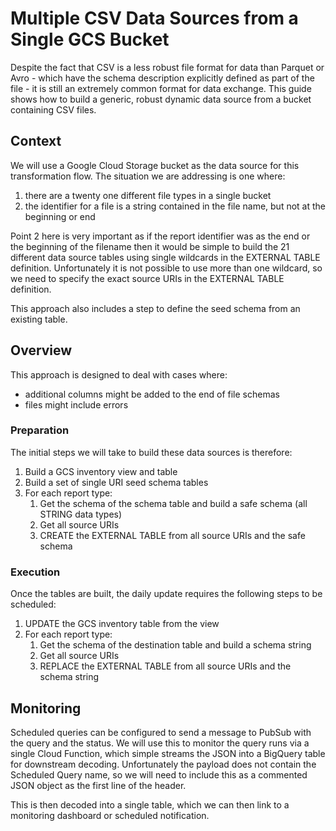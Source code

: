 # Multiple CSV Data Sources from a Single GCS Bucket
Despite the fact that CSV is a less robust file format for data than Parquet or Avro - which have the schema description explicitly defined as part of the file -  it is still an extremely common format for data exchange.  This guide shows how to build a generic, robust dynamic data source from a bucket containing CSV files.

## Context

We will use a Google Cloud Storage bucket as the data source for this transformation flow. The situation we are addressing is one where:

1. there are a twenty one different file types in a single bucket
2. the identifier for a file is a string contained in the file name, but not at the beginning or end

Point 2 here is very important as if the report identifier was as the end or the beginning of the filename then it would be simple to build the 21 different data source tables using single wildcards in the EXTERNAL TABLE definition.  Unfortunately it is not possible to use more than one wildcard, so we need to specify the exact source URIs in the EXTERNAL TABLE definition.

This approach also includes a step to define the seed schema from an existing table. 

## Overview
This approach is designed to deal with cases where:

- additional columns might be added to the end of file schemas
- files might include errors

### Preparation
The initial steps we will take to build these data sources is therefore:

1. Build a GCS inventory view and table
2. Build a set of single URI seed schema tables
3. For each report type:
	1. Get the schema of the schema table and build a safe schema (all STRING data types)
	2. Get all source URIs
	3. CREATE the EXTERNAL TABLE from all source URIs and the safe schema

### Execution
Once the tables are built, the daily update requires the following steps to be scheduled:

1. UPDATE the GCS inventory table from the view
2. For each report type:
	1. Get the schema of the destination table and build a schema string
	2. Get all source URIs
	3. REPLACE the EXTERNAL TABLE from all source URIs and the schema string

## Monitoring
Scheduled queries can be configured to send a message to PubSub with the query and the status. We will use this to monitor the query runs via a single Cloud Function, which simple streams the JSON into a BigQuery table for downstream decoding.  Unfortunately the payload does not contain the Scheduled Query name, so we will need to include this as a commented JSON object as the first line of the header.

This is then decoded into a single table, which we can then link to a monitoring dashboard or scheduled notification.